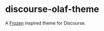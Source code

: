 # discourse-olaf-theme

A [Frozen](https://en.wikipedia.org/wiki/Frozen_(2013_film)) inspired theme for Discourse.
